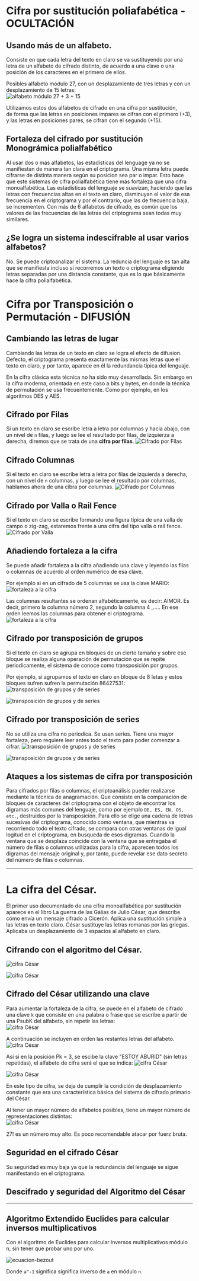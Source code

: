 # Cifra por sustitución poliafabética - OCULTACIÓN

## Usando más de un alfabeto.
Consiste en que cada letra del texto en claro se va sustituyendo por una letra de un alfabeto de cifrado distinto, de acuerdo a una clave o una posición de los caracteres en el primero de ellos. 
 
Posibles alfabeto módulo 27, con un desplazamiento de tres letras y con un desplazamiento de 15 letras:  
![alfabeto módulo 27 + 3 + 15](capturas/alfabeto-modulo-27-desplazamiento-3-15.png)

Utilizamos estos dos alfabetos de cifrado en una cifra por sustitución,  
de forma que las letras en posiciones impares se cifran con el primero (+3),  
y las letras en posiciones pares, se cifran con el segundo (+15).

## Fortaleza del cifrado por sustitución Monográmica polialfabético
Al usar dos o más alfabetos, las estadísticas del lenguage ya no se manifiestan de manera tan clara en el criptograma. Una misma letra puede cifrarse de distinta manera según su posicion sea par o impar. Esto hace que este sistemas de cifra polialfabética tiene más fortaleza que una cifra monoalfabética. Las estadisticas del lenguaje se suavizan, haciendo que las letras con frecuencias altas en el texto en claro, disminuyan el valor de esa frecuencia en el criptograma y por el contrario, que las de frecuencia baja, se incrementen. Con más de 6 alfabetos de cifrado, es común que los valores de las frecuencias de las letras del criptograma sean todas muy similares.

## ¿Se logra un sistema indescifrable al usar varios alfabetos?
No. Se puede criptoanalizar el sistema. La reduncia del lenguaje es tan alta que se manifiesta incluso si recorremos un texto o criptograma eligiendo letras separadas por una distancia constante, que es lo que básicamente hace la cifra polialfabética. 


# Cifra por Transposición o Permutación - DIFUSIÓN 

## Cambiando las letras de lugar
Cambiando las letras de un texto en claro se logra el efecto de difusion. Defecto, el criptograma presenta exactamente las mismas letras que el texto en claro, y por tanto, aparece en él la redundancia típica del lenguaje. 

En la cifra clásica esta técnica no ha sido muy desarrollada. Sin embargo en la cifra moderna, orientada en este caso a bits y bytes, en donde la técnica de permutación se usa frecuentemente. Como por ejemplo, en los algoritmos DES y AES. 

## Cifrado por Filas
Si un texto en claro se escribe letra a letra por columnas y hacia abajo, con un nivel de `n` filas, y luego se lee el resultado por filas, de izquierza a derecha, diremos que se trata de una **cifra por filas**.
![Cifrado por Filas](capturas/cifra-por-filas-completo.png)

## Cifrado Columnas
Si el texto en claro se escribe letra a letra por filas de izquierda a derecha, con un nivel de `n` columnas, y luego se lee el resultado por columnas, hablamos ahora de una cibra por columnas. 
![Cifrado por Columnas](capturas/cifra-por-columnas.png)

## Cifrado por Valla o Rail Fence
Si el texto en claro se escribe formando una figura típica de una valla de campo o zig-zag, estaremos frente a una cifra del tipo valla o rail fence. 
![Cifrado por Valla](capturas/cifra-rail-fence.png)


## Añadiendo fortaleza a la cifra
Se puede añadir fortaleza a la cifra añadiendo una clave y leyendo las filas o columnas de acuerdo al orden numérico de esa clave. 

Por ejemplo si en un cifrado de 5 columnas se usa la clave MARIO:  
![fortaleza a la cifra](capturas/fortaleza-a-la-cifra-transposicion-0.png)

Las columnas resultantes se ordenan alfabéticamente, es decir: AIMOR. Es decir, primero la columna número 2, segundo la columna 4 ,..... En ese orden leemos las columnas para obtener el criptograma. 
![fortaleza a la cifra](capturas/fortaleza-a-la-cifra-transposicion.png)


## Cifrado por transposición de grupos
Si el texto en claro se agrupa en bloques de un cierto tamaño y sobre ese bloque se realiza alguna operación de permutación que se repite periodicamente, el sistema de conoce como transposición por grupos.

Por ejemplo, si agrupamos el texto en claro en bloque de 8 letas y estos bloques sufren sufren la permutación 86427531:  
![transposición de grupos y de series](capturas/transposicion-grupos.png)

![transposición de grupos y de series](capturas/transposicion-grupos-1.png)

## Cifrado por transposición de series
No se utiliza una cifra no periodica. Se usan series. Tiene una mayor fortaleza, pero requiere leer antes todo el texto para poder comenzar a cifrar. 
![transposición de grupos y de series](capturas/transposicion-por-series.png)

![transposición de grupos y de series](capturas/transposicion-por-series-2.png)


## Ataques a los sistemas de cifra por transposición
Para cifrados por filas o columnas, el criptoanálisis pueder realizarse mediante la técnica de anagramación. Que consiste en la comparación de bloques de caracteres del criptograma con el objeto de encontrar los digramas más comunes del lenguaje, como por ejemplo `DE, ES, EN, OS, etc.`, destruidos por la transposición. Para ello se elige una cadena de letras sucesivas del criptograma, conocido como ventana, que mientras va recorriendo todo el texto cifrado, se compara con otras ventanas de igual logitud en el criptograma, en busqueda de esos digramas. Cuando la ventana que se desplaza coincide con la ventana que se entregaba el número de filas o columnas utilizadas para la cifra, aparecen todos los digramas del mensaje original y, por tanto, puede revelar ese dato secreto del número de filas o columnas. 

__________________________________________________________________________________________________________________________

# La cifra del César.
El primer uso documentado de una cifra monoalfabética por sustitución aparece en el libro La guerra de las Galias de Julio César, que describe cómo envía un mensaje cifrado a Cicerón. Aplica una sustitución simple a las letras en texto claro. César sustituye las letras romanas por las griegas. Aplicaba un desplazamiento de 3 espacios al alfabeto en claro.

## Cifrando con el algoritmo del César.
![cifra César](capturas/cifra-cesar.png)

![cifra César](capturas/cifra-cesar-3.png)


## Cifrado del César utilizando una clave
Para aumentar la fortaleza de la cifra, se puede en el alfabeto de cifrado una clave `k` que consiste en una palabra o frase que se escribe a partir de una PsubK del alfabeto, sin repetir las letras:  
![cifra César](capturas/cifra-cesar-con-clave.png)

A continuación se incluyen en orden las restantes letras del alfabeto. 
![cifra César](capturas/cifra-cesar-con-clave-2.png)

Así si en la posición Pk = 3, se escibe la clave "ESTOY ABURID" (sin letras repetidas), el alfabeto de cifra será el que se indica:
![cifra César](capturas/cifra-cesar-con-clave-3.png)

![cifra César](capturas/cifra-cesar-con-clave-4.png)

En este tipo de cifra, se deja de cumplir la condición de desplazamiento constante que era una característica básica del sistema de cifrado primario del César. 

Al tener un mayor número de alfabetos posibles, tiene un mayor número de representaciones distintas:  
![cifra César](capturas/cifra-cesar-con-clave-5.png)

27! es un número muy alto. Es poco recomendable atacar por fuerz bruta.

## Seguridad en el cifrado César
Su seguridad es muy baja ya que la redundancia del lenguaje se sigue manifestando en el criptograma.

## Descifrado y seguridad del Algoritmo del César


__________________________________________________________________________________________________________________________

## Algoritmo Extendido Euclides para calcular inversos multiplicativos
Con el algoritmo de Euclides para calcular inversos multiplicativos módulo n, sin tener que probar uno por uno.

![ecuacion-bezout](capturas/ecuacion-bezout.png)

Donde `a^-1` significa significa inverso de `a` en módulo `n`.







